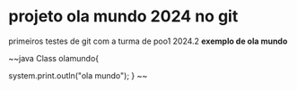 # projeto ola mundo 2024 no git
 primeiros testes de git com a turma de poo1 2024.2
**exemplo de ola mundo**

~~java
Class olamundo{

system.print.outln("ola mundo");
}
~~